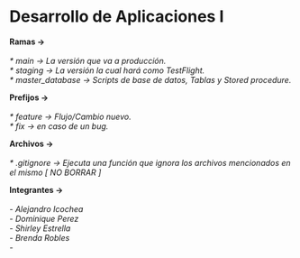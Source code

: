 # Desarrollo de Aplicaciones I 

<b>Ramas -></b>
<br>
<br>
<i> * main -> La versión que va a producción. </i>
<br>
<i> * staging -> La versión la cual hará como TestFlight. </i>
<br>
<i> * master_database -> Scripts de base de datos, Tablas y Stored procedure. </i>
<br>

<b>Prefijos -></b>
<br>
<br>
<i> * feature -> Flujo/Cambio nuevo. </i> 
<br>
<i> * fix -> en caso de un bug. </i> 
<br>


<b>Archivos -></b>
<br>
<br>
<i> * .gitignore -> Ejecuta una función que ignora los archivos mencionados en el mismo [ NO BORRAR ] </i> 


<b>Integrantes -></b>
<br>
<br>
<i> - Alejandro Icochea </i>
<br>
<i> - Dominique Perez </i>
<br>
<i> - Shirley Estrella</i>
<br>
<i> - Brenda Robles </i>
<br>
<i> - </i>

